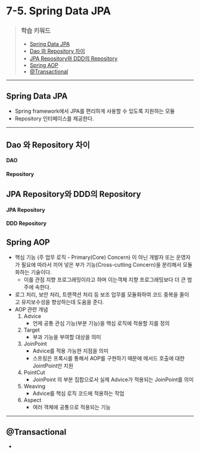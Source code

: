 # 7-5. Spring Data JPA

> ### 학습 키워드
>
> * [Spring Data JPA](7-5.-spring-data-jpa.md#spring-data-jpa)
> * [Dao 와 Repository 차이](7-5.-spring-data-jpa.md#dao-repository)
> * [JPA Repository와 DDD의 Repository](7-5.-spring-data-jpa.md#jpa-repository-ddd-repository)
> * [Spring AOP](7-5.-spring-data-jpa.md#spring-aop)
> * [@Transactional](7-5.-spring-data-jpa.md#transactional)

***

## Spring Data JPA

* Spring framework에서 JPA를 편리하게 사용할 수 있도록 지원하는 모듈
* Repository 인터페이스를 제공한다.

***

## Dao 와 Repository 차이

#### DAO

#### Repository

## JPA Repository와 DDD의 Repository

#### JPA Repository

#### DDD Repository

## Spring AOP

* 핵심 기능 (주 업무 로직 - Primary(Core) Concern) 이 아닌 개발자 또는 운영자가 필요에 따라서 끼어 넣은 부가 기능(Cross-cutting Concern)을 분리해서 모듈화하는 기술이다.
  * 이를 관점 지향 프로그래밍이라고 하며 이는객체 지향 프로그래밍보다 더 큰 범주에 속한다.
* 로그 처리, 보안 처리, 트랜잭션 처리 등 보조 업무를 모듈화하여 코드 중복을 줄이고 유지보수성을 향상하는데 도움을 준다.
* AOP 관련 개념
  1. Advice&#x20;
     * 언제 공통 관심 기능(부분 기능)을 핵심 로직에 적용할 지를 정의
  2. Target&#x20;
     * 부과 기능을 부여할 대상을 의미
  3. JoinPoint&#x20;
     * Advice를 적용 가능한 지점을 의미
     * 스프링은 프록시를 통해서 AOP를 구현하기 때문에 메서드 호출에 대한 JointPoint만 지원
  4. PointCut&#x20;
     * JoinPoint 의 부분 집합으로서 실제 Advice가 적용되는 JoinPoint를 의미
  5. Weaving&#x20;
     * Advice를 핵심 로직 코드에 적용하는 작업
  6. Aspect&#x20;
     * 여러 객체에 공통으로 적용되는 기능

***

## @Transactional

*
